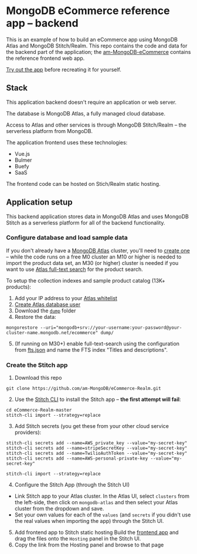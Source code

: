 # MongoDB eCommerce reference app – backend

This is an example of how to build an eCommerce app using MongoDB Atlas and MongoDB Stitch/Realm. This repo contains the code and data for the backend part of the application; the [am-MongoDB-eCommerce](https://github.com/am-MongoDB/eCommerce) contains the reference frontend web app.

[Try out the app](https://ecommerce-iukkg.mongodbstitch.com/#/) before recreating it for yourself.

## Stack

This application backend doesn't require an application or web server.

The database is MongoDB Atlas, a fully managed cloud database.

Access to Atlas and other services is through MongoDB Stitch/Realm – the serverless platform from MongoDB.

The application frontend uses these technologies:

- Vue.js
- Bulmer
- Buefy
- SaaS

The frontend code can be hosted on Stich/Realm static hosting.

## Application setup

This backend application stores data in MongoDB Atlas and uses MongoDB Stitch as a serverless platform for all of the backend functionality.

### Configure database and load sample data
If you don't already have a [MongoDB Atlas](https://www.mongodb.com/cloud/atlas) cluster, you'll need to [create one](https://www.mongodb.com/cloud/atlas/register) – while the code runs on a free M0 cluster an M10 or higher is needed to import the product data set, an M30 (or higher) cluster is needed if you want to use [Atlas full-text search](https://docs.atlas.mongodb.com/full-text-search/) for the product search.

To setup the collection indexes and sample product catalog (13K+ products):

1. Add your IP address to your [Atlas whitelist](https://docs.atlas.mongodb.com/security-whitelist/)
2. [Create Atlas database user](https://docs.atlas.mongodb.com/security-add-mongodb-users/)
3. Download the [`dump`](https://github.com/am-MongoDB/eCommerce/tree/master/dump) folder
4. Restore the data:
```
mongorestore --uri="mongodb+srv://your-username:your-password@your-cluster-name.mongodb.net/ecommerce" dump/
```
5. (If running on M30+) enable full-text-search using the configuration from [fts.json](https://github.com/am-MongoDB/eCommerce-Realm/blob/master/fts.json) and name the FTS index "Titles and descriptions".

### Create the Stitch app
1. Download this repo
```
git clone https://github.com/am-MongoDB/eCommerce-Realm.git
```
2. Use the [Stitch CLI](https://docs.mongodb.com/stitch/deploy/stitch-cli-reference/) to install the Stitch app – **the first attempt will fail**:

```
cd eCommerce-Realm-master
stitch-cli import --strategy=replace
```
3. Add Stitch secrets (you get these from your other cloud service providers):
```
stitch-cli secrets add --name=AWS_private_key --value="my-secret-key"
stitch-cli secrets add --name=stripeSecretKey --value="my-secret-key"
stitch-cli secrets add --name=TwilioAuthToken --value="my-secret-key"
stitch-cli secrets add --name=AWS-personal-private-key --value="my-secret-key"

stitch-cli import --strategy=replace
```
4. Configure the Stitch App (through the Stitch UI)
- Link Stitch app to your Atlas cluster.  In the Atlas UI, select `clusters` from the left-side, then click on `mongodb-atlas` and then select your Atlas cluster from the dropdown and save.
- Set your own values for each of the `values` (and `secrets` if you didn't use the real values when importing the app) through the Stitch UI.

5. Add frontend app to Stitch static hosting 
Build the [frontend app](https://github.com/am-MongoDB/eCommerce) and drag the files onto the `Hosting` panel in the Stitch UI.
6. Copy the link from the Hosting panel and browse to that page
